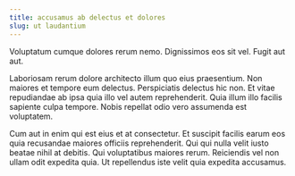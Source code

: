 ```yaml
---
title: accusamus ab delectus et dolores
slug: ut laudantium
---
```


Voluptatum cumque dolores rerum nemo. Dignissimos eos sit vel. Fugit aut aut.

Laboriosam rerum dolore architecto illum quo eius praesentium. Non maiores et tempore eum delectus. Perspiciatis delectus hic non. Et vitae repudiandae ab ipsa quia illo vel autem reprehenderit. Quia illum illo facilis sapiente culpa tempore. Nobis repellat odio vero assumenda est voluptatem.

Cum aut in enim qui est eius et at consectetur. Et suscipit facilis earum eos quia recusandae maiores officiis reprehenderit. Qui qui nulla velit iusto beatae nihil at debitis. Qui voluptatibus maiores rerum. Reiciendis vel non ullam odit expedita quia. Ut repellendus iste velit quia expedita accusamus.
